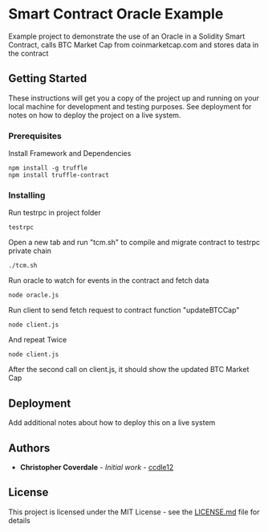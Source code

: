 # Smart Contract Oracle Example

Example project to demonstrate the use of an Oracle in a Solidity Smart Contract, calls BTC Market Cap from coinmarketcap.com and stores data in the contract

## Getting Started

These instructions will get you a copy of the project up and running on your local machine for development and testing purposes. See deployment for notes on how to deploy the project on a live system.

### Prerequisites

Install Framework and Dependencies
```
npm install -g truffle
npm install truffle-contract
```

### Installing

Run testrpc in project folder
```
testrpc
```

Open a new tab and run "tcm.sh" to compile and migrate contract to testrpc private chain
```
./tcm.sh
```

Run oracle to watch for events in the contract and fetch data
```
node oracle.js
```

Run client to send fetch request to contract function "updateBTCCap"
```
node client.js
```

And repeat Twice
```
node client.js 
```

After the second call on client.js, it should show the updated BTC Market Cap


## Deployment

Add additional notes about how to deploy this on a live system


## Authors

* **Christopher Coverdale** - *Initial work* - [ccdle12](https://github.com/ccdle12)

## License

This project is licensed under the MIT License - see the [LICENSE.md](LICENSE.md) file for details

